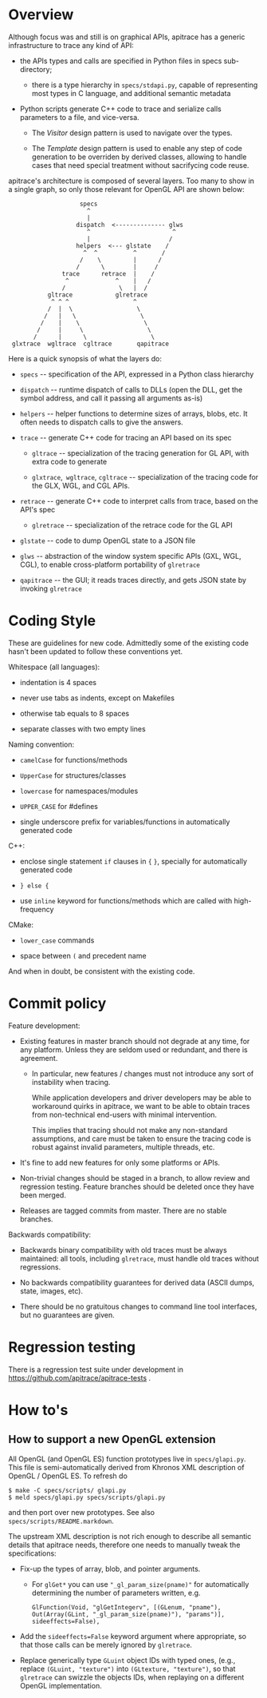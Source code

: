 # Overview #

Although focus was and still is on graphical APIs, apitrace has a
generic infrastructure to trace any kind of API:

 * the APIs types and calls are specified in Python files in specs
   sub-directory;

   * there is a type hierarchy in `specs/stdapi.py`, capable of representing
     most types in C language, and additional semantic metadata

 * Python scripts generate C++ code to trace and serialize calls parameters to
   a file, and vice-versa.

   * The _Visitor_ design pattern is used to navigate over the types.

   * The _Template_ design pattern is used to enable any step of code
     generation to be overriden by derived classes, allowing to handle
     cases that need special treatment without sacrifycing code reuse.

apitrace's architecture is composed of several layers.  Too many to show in a
single graph, so only those relevant for OpenGL API are shown below:

                        specs
                          ^
                          |
                       dispatch  <-------------- glws
                          ^                       ^
                          |                      /
                       helpers  <--- glstate    /
                         ^  ^          ^       /
                        /    \         |      /
                       /      \        |     /
                   trace      retrace  |    /
                    ^             ^    |   /
                   /               \   |  /
               gltrace            glretrace
                ^ ^ ^                  ^
               /  |  \                  \
              /   |   \                  \
             /    |    \                  \
            /     |     \                  \
           /      |      \                  \
     glxtrace  wgltrace  cgltrace       qapitrace

Here is a quick synopsis of what the layers do:

 * `specs` -- specification of the API, expressed in a Python class hierarchy

 * `dispatch` -- runtime dispatch of calls to DLLs (open the DLL, get the symbol
   address, and call it passing all arguments as-is)

 * `helpers` -- helper functions to determine sizes of arrays, blobs, etc.  It
   often needs to dispatch calls to give the answers.

 * `trace` -- generate C++ code for tracing an API based on its spec

   * `gltrace` -- specialization of the tracing generation for GL API, with extra
     code to generate

   * `glxtrace`,` wgltrace`, `cgltrace` -- specialization of the tracing code for the
     GLX, WGL, and CGL APIs.

 * `retrace` -- generate C++ code to interpret calls from trace, based on the
   API's spec

   * `glretrace` -- specialization of the retrace code for the GL API

 * `glstate` -- code to dump OpenGL state to a JSON file

 * `glws` -- abstraction of the window system specific APIs (GXL, WGL, CGL), to
   enable cross-platform portability of `glretrace`

 * `qapitrace` -- the GUI; it reads traces directly, and gets JSON state by
   invoking `glretrace`


# Coding Style #

These are guidelines for new code.  Admittedly some of the existing code hasn't
been updated to follow these conventions yet.

Whitespace (all languages):

 * indentation is 4 spaces

 * never use tabs as indents, except on Makefiles

 * otherwise tab equals to 8 spaces

 * separate classes with two empty lines

Naming convention:

 * `camelCase` for functions/methods

 * `UpperCase` for structures/classes

 * `lowercase` for namespaces/modules

 * `UPPER_CASE` for #defines

 * single underscore prefix for variables/functions in automatically generated
   code

C++:

 * enclose single statement `if` clauses in `{` `}`, specially for
   automatically generated code

 * `} else {`

 * use `inline` keyword for functions/methods which are called with high-frequency

CMake:

 * `lower_case` commands

 * space between `(` and precedent name


And when in doubt, be consistent with the existing code.


# Commit policy #

Feature development:

* Existing features in master branch should not degrade at any time, for any
  platform.  Unless they are seldom used or redundant, and there is agreement.

  * In particular, new features / changes must not introduce any sort of
    instability when tracing.

    While application developers and driver developers may be able to
    workaround quirks in apitrace, we want to be able to obtain traces from
    non-technical end-users with minimal intervention.

    This implies that tracing should not make any non-standard assumptions, and
    care must be taken to ensure the tracing code is robust against invalid
    parameters, multiple threads, etc.

* It's fine to add new features for only some platforms or APIs.

* Non-trivial changes should be staged in a branch, to allow review and
  regression testing.  Feature branches should be deleted once they have been
  merged.

* Releases are tagged commits from master.  There are no stable branches.


Backwards compatibility:

* Backwards binary compatibility with old traces must be always maintained: all
  tools, including `glretrace`, must handle old traces without regressions.

* No backwards compatibility guarantees for derived data (ASCII dumps, state,
  images, etc).

* There should be no gratuitous changes to command line tool interfaces, but no
  guarantees are given.


# Regression testing #

There is a regression test suite under development in
https://github.com/apitrace/apitrace-tests .


# How to's #

## How to support a new OpenGL extension ##

All OpenGL (and OpenGL ES) function prototypes live in `specs/glapi.py`.  This
file is semi-automatically derived from Khronos XML description of OpenGL /
OpenGL ES.  To refresh do

    $ make -C specs/scripts/ glapi.py
    $ meld specs/glapi.py specs/scripts/glapi.py

and then port over new prototypes.  See also `specs/scripts/README.markdown`.

The upstream XML description is not rich enough to describe all semantic
details that apitrace needs, therefore one needs to manually tweak the
specifications:

* Fix-up the types of array, blob, and pointer arguments.

  * For `glGet*` you can use `"_gl_param_size(pname)"` for automatically determining the number of parameters written, e.g.
    
        GlFunction(Void, "glGetIntegerv", [(GLenum, "pname"), Out(Array(GLint, "_gl_param_size(pname)"), "params")], sideeffects=False),

* Add the `sideeffects=False` keyword argument where appropriate, so that those
  calls can be merely ignored by `glretrace`.

* Replace generically type `GLuint` object IDs with typed ones, (e.g., replace
  `(GLuint, "texture")` into `(GLtexture, "texture")`, so that `glretrace` can
  swizzle the objects IDs, when replaying on a different OpenGL implementation.


